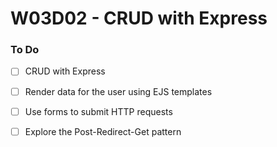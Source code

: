 # W03D02 - CRUD with Express
### To Do
- [ ] CRUD with Express
- [ ] Render data for the user using EJS templates
- [ ] Use forms to submit HTTP requests
- [ ] Explore the Post-Redirect-Get pattern


